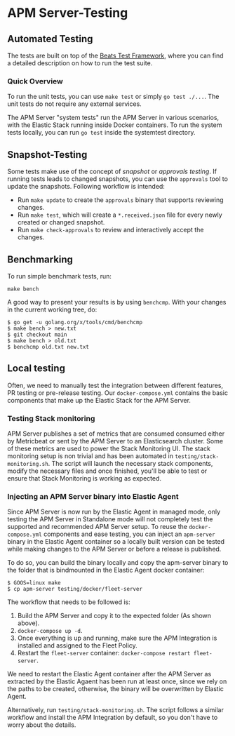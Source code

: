 # APM Server-Testing

## Automated Testing

The tests are built on top of the [Beats Test Framework](https://github.com/elastic/beats/blob/main/docs/devguide/testing.asciidoc), where you can find a detailed description on how to run the test suite.

### Quick Overview

To run the unit tests, you can use `make test` or simply `go test ./...`. The unit tests do not require any external services.

The APM Server "system tests" run the APM Server in various scenarios, with the Elastic Stack running inside Docker containers.
To run the system tests locally, you can run `go test` inside the systemtest directory.

## Snapshot-Testing

Some tests make use of the concept of _snapshot_ or _approvals testing_. If running tests leads to changed snapshots, you can use the `approvals` tool to update the snapshots.
Following workflow is intended:

* Run `make update` to create the `approvals` binary that supports reviewing changes.
* Run `make test`, which will create a `*.received.json` file for every newly created or changed snapshot.
* Run `make check-approvals` to review and interactively accept the changes.

## Benchmarking

To run simple benchmark tests, run:

```
make bench
```

A good way to present your results is by using `benchcmp`.
With your changes in the current working tree, do:

```
$ go get -u golang.org/x/tools/cmd/benchcmp
$ make bench > new.txt
$ git checkout main
$ make bench > old.txt
$ benchcmp old.txt new.txt
```

## Local testing

Often, we need to manually test the integration between different features, PR testing or pre-release testing.
Our `docker-compose.yml` contains the basic components that make up the Elastic Stack for the APM Server.

### Testing Stack monitoring

APM Server publishes a set of metrics that are consumed consumed either by Metricbeat or sent by the APM Server
to an Elasticsearch cluster. Some of these metrics are used to power the Stack Monitoring UI. The stack monitoring
setup is non trivial and has been automated in `testing/stack-monitoring.sh`. The script will launch the necessary
stack components, modify the necessary files and once finished, you'll be able to test or ensure that Stack Monitoring
is working as expected.

### Injecting an APM Server binary into Elastic Agent

Since APM Server is now run by the Elastic Agent in managed mode, only testing the APM Server in Standalone mode will
not completely test the supported and recommended APM Server setup. To reuse the `docker-compose.yml` components and
ease testing, you can inject an `apm-server` binary in the Elastic Agent container so a locally built version can be
tested while making changes to the APM Server or before a release is published.

To do so, you can build the binary locally and copy the apm-server binary to the folder that is bindmounted in the
Elastic Agent docker container:

```console
$ GOOS=linux make
$ cp apm-server testing/docker/fleet-server
```

The workflow that needs to be followed is:

1. Build the APM Server and copy it to the expected folder (As shown above).
2. `docker-compose up -d`.
3. Once everything is up and running, make sure the APM Integration is installed and assigned to the Fleet Policy.
4. Restart the `fleet-server` container: `docker-compose restart fleet-server`.

We need to restart the Elastic Agent container after the APM Server as extracted by the Elastic Agaent has been run
at least once, since we rely on the paths to be created, otherwise, the binary will be overwritten by Elastic Agent.

Alternatively, run `testing/stack-monitoring.sh`. The script follows a similar workflow and install the APM Integration
by default, so you don't have to worry about the details.

